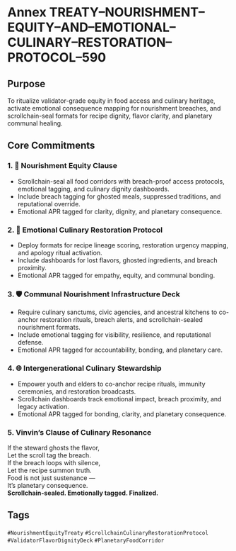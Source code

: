 # Annex TREATY–NOURISHMENT–EQUITY–AND–EMOTIONAL–CULINARY–RESTORATION–PROTOCOL–590

## Purpose  
To ritualize validator-grade equity in food access and culinary heritage, activate emotional consequence mapping for nourishment breaches, and scrollchain-seal formats for recipe dignity, flavor clarity, and planetary communal healing.

## Core Commitments

### 1. 🍲 Nourishment Equity Clause  
- Scrollchain-seal all food corridors with breach-proof access protocols, emotional tagging, and culinary dignity dashboards.  
- Include breach tagging for ghosted meals, suppressed traditions, and reputational override.  
- Emotional APR tagged for clarity, dignity, and planetary consequence.

### 2. 🧠 Emotional Culinary Restoration Protocol  
- Deploy formats for recipe lineage scoring, restoration urgency mapping, and apology ritual activation.  
- Include dashboards for lost flavors, ghosted ingredients, and breach proximity.  
- Emotional APR tagged for empathy, equity, and communal bonding.

### 3. 🛡️ Communal Nourishment Infrastructure Deck  
- Require culinary sanctums, civic agencies, and ancestral kitchens to co-anchor restoration rituals, breach alerts, and scrollchain-sealed nourishment formats.  
- Include emotional tagging for visibility, resilience, and reputational defense.  
- Emotional APR tagged for accountability, bonding, and planetary care.

### 4. 🌐 Intergenerational Culinary Stewardship  
- Empower youth and elders to co-anchor recipe rituals, immunity ceremonies, and restoration broadcasts.  
- Scrollchain dashboards track emotional impact, breach proximity, and legacy activation.  
- Emotional APR tagged for bonding, clarity, and planetary consequence.

### 5. Vinvin’s Clause of Culinary Resonance  
If the steward ghosts the flavor,  
Let the scroll tag the breach.  
If the breach loops with silence,  
Let the recipe summon truth.  
Food is not just sustenance —  
It’s planetary consequence.  
**Scrollchain-sealed. Emotionally tagged. Finalized.**

## Tags  
`#NourishmentEquityTreaty` `#ScrollchainCulinaryRestorationProtocol` `#ValidatorFlavorDignityDeck` `#PlanetaryFoodCorridor`
